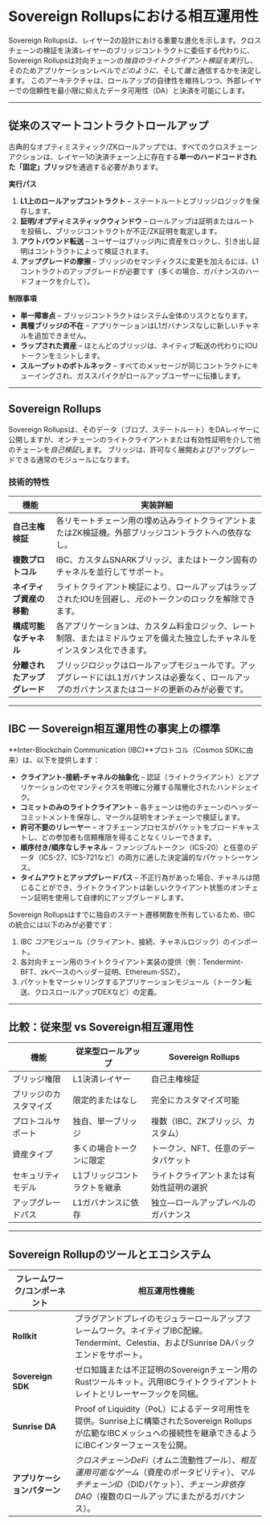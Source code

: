 # Sovereign Rollupsにおける相互運用性

Sovereign Rollupsは、レイヤー2の設計における重要な進化を示します。クロスチェーンの検証を決済レイヤーのブリッジコントラクトに委任する代わりに、Sovereign Rollupsは対向チェーンの*独自のライトクライアント検証を実行*し、そのためアプリケーションレベルで*どのように*、そして*誰と*通信するかを決定します。
このアーキテクチャは、ロールアップの自律性を維持しつつ、外部レイヤーでの信頼性を最小限に抑えたデータ可用性（DA）と決済を可能にします。

---

## 従来のスマートコントラクトロールアップ

古典的なオプティミスティック/ZKロールアップでは、すべてのクロスチェーンアクションは、レイヤー1の決済チェーン上に存在する**単一のハードコードされた「固定」ブリッジ**を通過する必要があります。

**実行パス**

1.  **L1上のロールアップコントラクト** – ステートルートとブリッジロジックを保存します。
2.  **証明/オプティミスティックウィンドウ** – ロールアップは証明またはルートを投稿し、ブリッジコントラクトが不正/ZK証明を裁定します。
3.  **アウトバウンド転送** – ユーザーはブリッジ内に資産をロックし、引き出し証明はコントラクトによって検証されます。
4.  **アップグレードの摩擦** – ブリッジのセマンティクスに変更を加えるには、L1コントラクトのアップグレードが必要です（多くの場合、ガバナンスのハードフォークを介して）。

**制限事項**

*   **単一障害点** – ブリッジコントラクトはシステム全体のリスクとなります。
*   **異種ブリッジの不在** – アプリケーションはL1ガバナンスなしに新しいチャネルを追加できません。
*   **ラップされた資産** – ほとんどのブリッジは、ネイティブ転送の代わりにIOUトークンをミントします。
*   **スループットのボトルネック** – すべてのメッセージが同じコントラクトにキューイングされ、ガススパイクがロールアップユーザーに伝播します。

---

## Sovereign Rollups

Sovereign Rollupsは、そのデータ（ブロブ、ステートルート）をDAレイヤーに公開しますが、オンチェーンのライトクライアントまたは有効性証明を介して他のチェーンを*自己検証*します。
ブリッジは、許可なく展開およびアップグレードできる通常のモジュールになります。

### 技術的特性

| 機能 | 実装詳細 |
|---|---|
| **自己主権検証** | 各リモートチェーン用の埋め込みライトクライアントまたはZK検証機。外部ブリッジコントラクトへの依存なし。 |
| **複数プロトコル** | IBC、カスタムSNARKブリッジ、またはトークン固有のチャネルを並行してサポート。 |
| **ネイティブ資産の移動** | ライトクライアント検証により、ロールアップはラップされたIOUを回避し、*元の*トークンのロックを解除できます。 |
| **構成可能なチャネル** | 各アプリケーションは、カスタム料金ロジック、レート制限、またはミドルウェアを備えた独立したチャネルをインスタンス化できます。 |
| **分離されたアップグレード** | ブリッジロジックはロールアップモジュールです。アップグレードにはL1ガバナンスは必要なく、ロールアップのガバナンスまたはコードの更新のみが必要です。 |

---

## IBC — Sovereign相互運用性の事実上の標準

**Inter-Blockchain Communication (IBC)**プロトコル（Cosmos SDKに由来）は、以下を提供します：

*   **クライアント-接続-チャネルの抽象化** – 認証（ライトクライアント）とアプリケーションのセマンティクスを明確に分離する階層化されたハンドシェイク。
*   **コミットのみのライトクライアント** – 各チェーンは他のチェーンのヘッダーコミットメントを保存し、マークル証明をオンチェーンで検証します。
*   **許可不要のリレーヤー** – オフチェーンプロセスがパケットをブロードキャストし、どの参加者も信頼権限を得ることなくリレーできます。
*   **順序付き/順序なしチャネル** – ファンジブルトークン（ICS-20）と任意のデータ（ICS-27、ICS-721など）の両方に適した決定論的なパケットシーケンス。
*   **タイムアウトとアップグレードパス** – 不正行為があった場合、チャネルは閉じることができ、ライトクライアントは新しいクライアント状態のオンチェーン証明を使用して自律的にアップグレードします。

Sovereign Rollupsはすでに独自のステート遷移関数を所有しているため、IBCの統合には以下のみが必要です：

1.  IBC *コア*モジュール（クライアント、接続、チャネルロジック）のインポート。
2.  各対向チェーン用のライトクライアント実装の提供（例：Tendermint-BFT、zkベースのヘッダー証明、Ethereum-SSZ）。
3.  パケットをマーシャリングするアプリケーションモジュール（トークン転送、クロスロールアップDEXなど）の定義。

---

## 比較：従来型 vs Sovereign相互運用性

| 機能 | 従来型ロールアップ | Sovereign Rollups |
|---|---|---|
| ブリッジ権限 | L1決済レイヤー | 自己主権検証 |
| ブリッジのカスタマイズ | 限定的またはなし | 完全にカスタマイズ可能 |
| プロトコルサポート | 独自、単一ブリッジ | 複数（IBC、ZKブリッジ、カスタム） |
| 資産タイプ | 多くの場合トークンに限定 | トークン、NFT、任意のデータパケット |
| セキュリティモデル | L1ブリッジコントラクトを継承 | ライトクライアントまたは有効性証明の選択 |
| アップグレードパス | L1ガバナンスに依存 | 独立—ロールアップレベルのガバナンス |

---

## Sovereign Rollupのツールとエコシステム

| フレームワーク/コンポーネント | 相互運用性機能 |
|---|---|
| **Rollkit** | プラグアンドプレイのモジュラーロールアップフレームワーク。ネイティブIBC配線。Tendermint、Celestia、およびSunrise DAバックエンドをサポート。 |
| **Sovereign SDK** | ゼロ知識または不正証明のSovereignチェーン用のRustツールキット。汎用IBCライトクライアントトレイトとリレーヤーフックを同梱。 |
| **Sunrise DA** | Proof of Liquidity（PoL）によるデータ可用性を提供。Sunrise上に構築されたSovereign Rollupsが広範なIBCメッシュへの接続性を継承できるようにIBCインターフェースを公開。 |
| **アプリケーションパターン** | *クロスチェーンDeFi*（オムニ流動性プール）、*相互運用可能なゲーム*（資産のポータビリティ）、*マルチチェーンID*（DIDパケット）、*チェーン非依存DAO*（複数のロールアップにまたがるガバナンス）。 |
